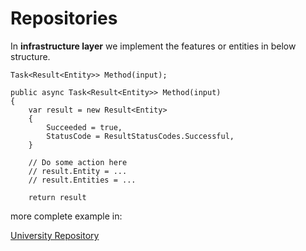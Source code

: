 # Repositories
In **infrastructure layer** we implement the features or entities in below structure.

```
Task<Result<Entity>> Method(input);

public async Task<Result<Entity>> Method(input)
{
    var result = new Result<Entity>
    {
        Succeeded = true,
        StatusCode = ResultStatusCodes.Successful,
    }
    
    // Do some action here
    // result.Entity = ...
    // result.Entities = ...
    
    return result
```

more complete example in:

[University Repository](../../../Src/BG.CampusLife.Infrastructure/Repositories/UniversityRepository.cs)